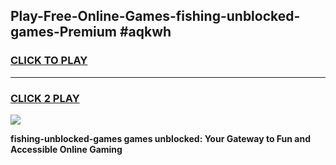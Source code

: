 
## Play-Free-Online-Games-fishing-unblocked-games-Premium #aqkwh
<h3>
<a href="https://premium.freeplayer.one?title=fishing-unblocked-games&ref=8M">CLICK TO PLAY</a></h3>
<hr>

<h3>
<a href="https://premium.freeplayer.one?title=fishing-unblocked-games&ref=8M">CLICK 2 PLAY</a>
  
</h3>

<a href="https://premium.freeplayer.one?title=fishing-unblocked-games&ref=8M"><img src="https://clearcache.store/games.png"></a>


**fishing-unblocked-games games unblocked: Your Gateway to Fun and Accessible Online Gaming**
